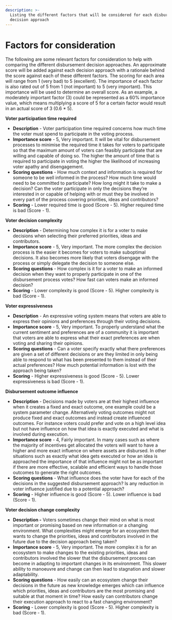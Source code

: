 ```yaml
---
description: >-
  Listing the different factors that will be considered for each disbursement
  decision approach
---
```


# Factors for consideration

The following are some relevant factors for consideration to help with comparing the different disbursement decision approaches. An approximate score will be added against each decision approach with a rationale behind the score against each of these different factors. The scoring for each area will range from 1 (very bad) to 5 (excellent). The importance of each factor is also rated out of 5 from 1 (not important) to 5 (very important). This importance will be used to determine an overall score. As an example, a moderately important factor (3) could be represented as a 60% importance value, which means multiplying a score of 5 for a certain factor would result in an actual score of 3 (0.6 \* 5).



**Voter participation time required**

* **Description** - Voter participation time required concerns how much time the voter must spend to participate in the voting process.
* **Importance score** - 5, Very important. It will be vital for disbursement processes to minimise the required time it takes for voters to participate so that the maximum amount of voters can feasibly participate that are willing and capable of doing so. The higher the amount of time that is required to participate in voting the higher the likelihood of increasing voter apathy and disengagement.
* **Scoring questions** - How much context and information is required for someone to be well informed in the process? How much time would need to be committed to participate? How long might it take to make a decision? Can the voter participate in only the decisions they’re interested in or capable of helping with or must they be involved in every part of the process covering priorities, ideas and contributors?
* **Scoring** - Lower required time is good (Score - 5). Higher required time is bad (Score - 1).



**Voter decision complexity**

* **Description** - Determining how complex it is for a voter to make decisions when selecting their preferred priorities, ideas and contributors.
* **Importance score** - 5, Very important. The more complex the decision process is the easier it becomes for voters to make suboptimal decisions. It also becomes more likely that voters disengage with the process or simply delegate the decision to someone else.
* **Scoring questions** - How complex is it for a voter to make an informed decision when they want to properly participate in one of the disbursement process votes? How fast can voters make an informed decision?
* **Scoring** - Lower complexity is good (Score - 5). Higher complexity is bad (Score - 1).



**Voter expressiveness**

* **Description** - An expressive voting system means that voters are able to express their opinions and preferences through their voting decisions.
* **Importance score** - 5, Very important. To properly understand what the current sentiment and preferences are of a community it is important that voters are able to express what their exact preferences are when voting and sharing their opinions.
* **Scoring questions** - Can a voter specify exactly what there preferences are given a set of different decisions or are they limited in only being able to respond to what has been presented to them instead of their actual preferences? How much potential information is lost with the approach being taken?
* **Scoring** - Higher expressiveness is good (Score - 5). Lower expressiveness is bad (Score - 1).



**Disbursement outcome influence**

* **Description** - Decisions made by voters are at their highest influence when it creates a fixed and exact outcome, one example could be a system parameter change. Alternatively voting outcomes might not produce fixed and exact outcomes and instead create influenced outcomes. For instance voters could prefer and vote on a high level idea but not have influence on how that idea is exactly executed and what is involved during execution.
* **Importance score** - 4, Fairly important. In many cases such as where the majority of incentives get allocated the voters will want to have a higher and more exact influence on where assets are disbursed. In other situations such as exactly what idea gets executed or how an idea is approached the importance of that influence might not be as important if there are more effective, scalable and efficient ways to handle those outcomes to generate the right outcomes.
* **Scoring questions** - What influence does the voter have for each of the decisions in the suggested disbursement approach? Is any reduction in voter influence justified due to a potential approach?
* **Scoring** - Higher influence is good (Score - 5). Lower influence is bad (Score - 1).



**Voter decision change complexity**

* **Description -** Voters sometimes change their mind on what is most important or promising based on new information or a changing environment. What complexities might emerge for an ecosystem that wants to change the priorities, ideas and contributors involved in the future due to the decision approach being taken?
* **Importance score** - 5, Very important. The more complex it is for an ecosystem to make changes to the existing priorities, ideas and contributors involved the slower that the disbursement process can become in adapting to important changes in its environment. This slower ability to manoeuvre and change can then lead to stagnation and slower adaptability.
* **Scoring questions** - How easily can an ecosystem change their decisions in the future as new knowledge emerges which can influence which priorities, ideas and contributors are the most promising and suitable at that moment in time? How easily can contributors change their execution approach to react to a fast changing environment?
* **Scoring** - Lower complexity is good (Score - 5). Higher complexity is bad (Score - 1).
